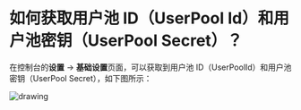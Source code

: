 # 如何获取用户池 ID（UserPool Id）和用户池密钥（UserPool Secret）？

<LastUpdated/>

在控制台的**设置** -&gt; **基础设置**页面，可以获取到用户池 ID（UserPoolId）和用户池密钥（UserPool Secret），如下图所示：

<img src="~@imagesZhCn/guides/faqs/Xnip2021-02-27_15-23-50.png" alt="drawing"/>

